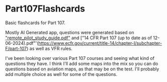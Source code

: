 # Part107Flashcards
Basic flashcards for Part 107.


Mostly AI Generated app, questions were generated based on ["remote_pilot_study_guide.pdf"](https://www.google.com/url?sa=t&source=web&rct=j&opi=89978449&url=https://www.faa.gov/sites/faa.gov/files/regulations_policies/handbooks_manuals/aviation/remote_pilot_study_guide.pdf&ved=2ahUKEwi1hYuQt56KAxX_NzQIHV6ZD-kQFnoECAsQAQ&usg=AOvVaw3MXKA-tW2dc0bYz-JcA9Qh) and ["14 CFR Part 107 (up to date as of 12-06-2024).pdf"'(https://www.ecfr.gov/current/title-14/chapter-I/subchapter-F/part-107) as well as VFR rules.

I've been looking over various Part 107 courses and seeing what kind of questions they have. I think I'll add some maps into the mix so you can do questions based on aviation maps, as that may be on the test. I'll probably add multiple choice as well for some of the questions.
